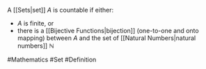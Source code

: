 A [[Sets|set]] $A$ is countable if either:
- $A$ is finite, or
- there is a [[Bijective Functions|bijection]] (one-to-one and onto mapping) between $A$ and the set of [[Natural Numbers|natural numbers]] $\mathbb{N}$


#Mathematics #Set #Definition